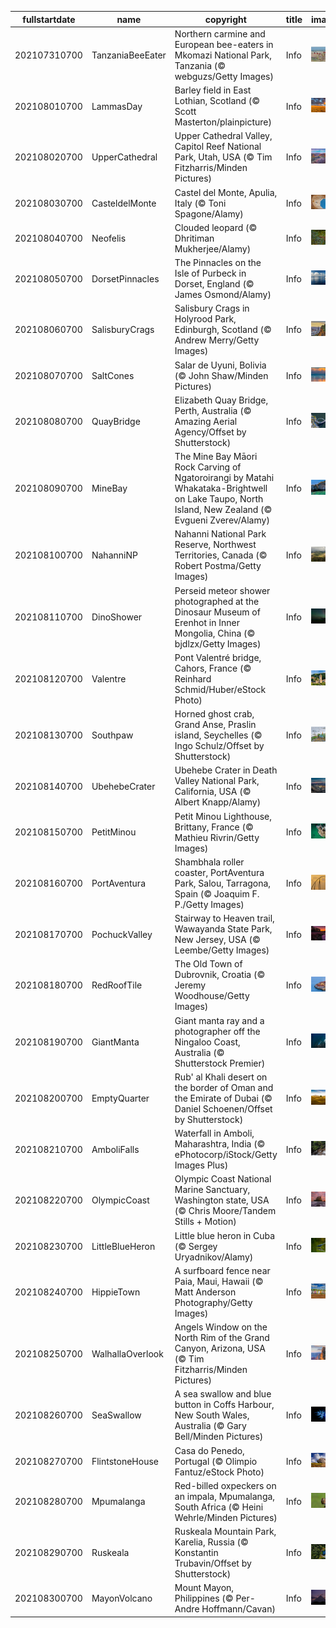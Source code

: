 |fullstartdate|name|copyright|title|image|
|--|--|--|--|--|
202107310700|TanzaniaBeeEater|Northern carmine and European bee-eaters in Mkomazi National Park, Tanzania (© webguzs/Getty Images)|Info|![](/en-AU/2021/08/202107310700TanzaniaBeeEater.jpg)|
202108010700|LammasDay|Barley field in East Lothian, Scotland (© Scott Masterton/plainpicture)|Info|![](/en-AU/2021/08/202108010700LammasDay.jpg)|
202108020700|UpperCathedral|Upper Cathedral Valley, Capitol Reef National Park, Utah, USA (© Tim Fitzharris/Minden Pictures)|Info|![](/en-AU/2021/08/202108020700UpperCathedral.jpg)|
202108030700|CasteldelMonte|Castel del Monte, Apulia, Italy (© Toni Spagone/Alamy)|Info|![](/en-AU/2021/08/202108030700CasteldelMonte.jpg)|
202108040700|Neofelis|Clouded leopard (© Dhritiman Mukherjee/Alamy)|Info|![](/en-AU/2021/08/202108040700Neofelis.jpg)|
202108050700|DorsetPinnacles|The Pinnacles on the Isle of Purbeck in Dorset, England (© James Osmond/Alamy)|Info|![](/en-AU/2021/08/202108050700DorsetPinnacles.jpg)|
202108060700|SalisburyCrags|Salisbury Crags in Holyrood Park, Edinburgh, Scotland (© Andrew Merry/Getty Images)|Info|![](/en-AU/2021/08/202108060700SalisburyCrags.jpg)|
202108070700|SaltCones|Salar de Uyuni, Bolivia (© John Shaw/Minden Pictures)|Info|![](/en-AU/2021/08/202108070700SaltCones.jpg)|
202108080700|QuayBridge|Elizabeth Quay Bridge, Perth, Australia (© Amazing Aerial Agency/Offset by Shutterstock)|Info|![](/en-AU/2021/08/202108080700QuayBridge.jpg)|
202108090700|MineBay|The Mine Bay Māori Rock Carving of Ngatoroirangi by Matahi Whakataka-Brightwell on Lake Taupo, North Island, New Zealand (© Evgueni Zverev/Alamy)|Info|![](/en-AU/2021/08/202108090700MineBay.jpg)|
202108100700|NahanniNP|Nahanni National Park Reserve, Northwest Territories, Canada (© Robert Postma/Getty Images)|Info|![](/en-AU/2021/08/202108100700NahanniNP.jpg)|
202108110700|DinoShower|Perseid meteor shower photographed at the Dinosaur Museum of Erenhot in Inner Mongolia, China (© bjdlzx/Getty Images)|Info|![](/en-AU/2021/08/202108110700DinoShower.jpg)|
202108120700|Valentre|Pont Valentré bridge, Cahors, France (© Reinhard Schmid/Huber/eStock Photo)|Info|![](/en-AU/2021/08/202108120700Valentre.jpg)|
202108130700|Southpaw|Horned ghost crab, Grand Anse, Praslin island, Seychelles (© Ingo Schulz/Offset by Shutterstock)|Info|![](/en-AU/2021/08/202108130700Southpaw.jpg)|
202108140700|UbehebeCrater|Ubehebe Crater in Death Valley National Park, California, USA (© Albert Knapp/Alamy)|Info|![](/en-AU/2021/08/202108140700UbehebeCrater.jpg)|
202108150700|PetitMinou|Petit Minou Lighthouse, Brittany, France (© Mathieu Rivrin/Getty Images)|Info|![](/en-AU/2021/08/202108150700PetitMinou.jpg)|
202108160700|PortAventura|Shambhala roller coaster, PortAventura Park, Salou, Tarragona, Spain (© Joaquim F. P./Getty Images)|Info|![](/en-AU/2021/08/202108160700PortAventura.jpg)|
202108170700|PochuckValley|Stairway to Heaven trail, Wawayanda State Park, New Jersey, USA (© Leembe/Getty Images)|Info|![](/en-AU/2021/08/202108170700PochuckValley.jpg)|
202108180700|RedRoofTile|The Old Town of Dubrovnik, Croatia (© Jeremy Woodhouse/Getty Images)|Info|![](/en-AU/2021/08/202108180700RedRoofTile.jpg)|
202108190700|GiantManta|Giant manta ray and a photographer off the Ningaloo Coast, Australia (© Shutterstock Premier)|Info|![](/en-AU/2021/08/202108190700GiantManta.jpg)|
202108200700|EmptyQuarter|Rub' al Khali desert on the border of Oman and the Emirate of Dubai (© Daniel Schoenen/Offset by Shutterstock)|Info|![](/en-AU/2021/08/202108200700EmptyQuarter.jpg)|
202108210700|AmboliFalls|Waterfall in Amboli, Maharashtra, India (© ePhotocorp/iStock/Getty Images Plus)|Info|![](/en-AU/2021/08/202108210700AmboliFalls.jpg)|
202108220700|OlympicCoast|Olympic Coast National Marine Sanctuary, Washington state, USA (© Chris Moore/Tandem Stills + Motion)|Info|![](/en-AU/2021/08/202108220700OlympicCoast.jpg)|
202108230700|LittleBlueHeron|Little blue heron in Cuba (© Sergey Uryadnikov/Alamy)|Info|![](/en-AU/2021/08/202108230700LittleBlueHeron.jpg)|
202108240700|HippieTown|A surfboard fence near Paia, Maui, Hawaii (© Matt Anderson Photography/Getty Images)|Info|![](/en-AU/2021/08/202108240700HippieTown.jpg)|
202108250700|WalhallaOverlook|Angels Window on the North Rim of the Grand Canyon, Arizona, USA (© Tim Fitzharris/Minden Pictures)|Info|![](/en-AU/2021/08/202108250700WalhallaOverlook.jpg)|
202108260700|SeaSwallow|A sea swallow and blue button in Coffs Harbour, New South Wales, Australia (© Gary Bell/Minden Pictures)|Info|![](/en-AU/2021/08/202108260700SeaSwallow.jpg)|
202108270700|FlintstoneHouse|Casa do Penedo, Portugal (© Olimpio Fantuz/eStock Photo)|Info|![](/en-AU/2021/08/202108270700FlintstoneHouse.jpg)|
202108280700|Mpumalanga|Red-billed oxpeckers on an impala, Mpumalanga, South Africa (© Heini Wehrle/Minden Pictures)|Info|![](/en-AU/2021/08/202108280700Mpumalanga.jpg)|
202108290700|Ruskeala|Ruskeala Mountain Park, Karelia, Russia (© Konstantin Trubavin/Offset by Shutterstock)|Info|![](/en-AU/2021/08/202108290700Ruskeala.jpg)|
202108300700|MayonVolcano|Mount Mayon, Philippines (© Per-Andre Hoffmann/Cavan)|Info|![](/en-AU/2021/08/202108300700MayonVolcano.jpg)|
